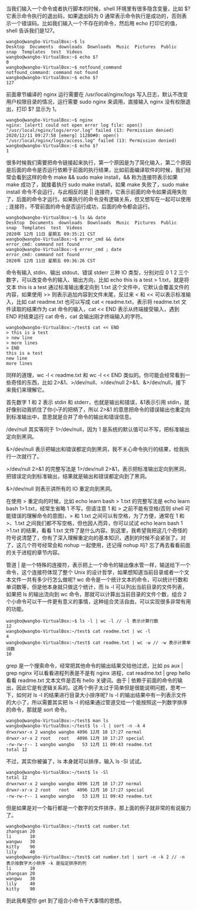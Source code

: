 当我们输入一个命令或者执行脚本的时候，shell 环境里有很多隐含变量，比如 $? 它表示命令执行的退出码，如果退出码为 0 通常表示命令执行是成功的，否则表示一个错误码。比如我们输入一个不存在的命令，然后用 echo 打印它的值，shell 告诉我们是127。

```
wangbo@wangbo-VirtualBox:~$ ls
Desktop  Documents  downloads  Downloads  Music  Pictures  Public  snap  Templates  test  Videos
wangbo@wangbo-VirtualBox:~$ echo $?
0
wangbo@wangbo-VirtualBox:~$ notfound_command
notfound_command: command not found
wangbo@wangbo-VirtualBox:~$ echo $?
127
```

前面章节编译的 nginx 运行需要在 /usr/local/nginx/logs 写入日志，默认不改变用户权限目录的情况，运行需要 sudo nginx 来调用，直接输入 nginx 没有权限退出，打印 $? 显示为 1。

```
wangbo@wangbo-VirtualBox:~$ nginx
nginx: [alert] could not open error log file: open() "/usr/local/nginx/logs/error.log" failed (13: Permission denied)
2020/12/11 09:27:58 [emerg] 11280#0: open() "/usr/local/nginx/logs/access.log" failed (13: Permission denied)
wangbo@wangbo-VirtualBox:~$ echo $?
1
```

很多时候我们需要把命令链接起来执行，第一个原因是为了简化输入，第二个原因是后面的命令是否运行依赖于前面的执行结果，比如前面编译软件的时候，我们经常会看到这样的命令 make && sudo make install，&& 称为连接符表示如果 make 成功了，就接着执行 sudo make install，如果 make 失败了，sudo make install 命令不会运行，与此相反的是 || 连接符，它表示前面的命令如果调用失败了，后面的命令才运行。如果执行的命令没有逻辑关系，但又想写在一起可以使用 ; 连接符，不管前面的命令是否运行成功，后面的命令都会运行。

```
wangbo@wangbo-VirtualBox:~$ ls && date
Desktop  Documents  downloads  Downloads  Music  Pictures  Public  snap  Templates  test  Videos
2020年 12月 11日 星期五 09:35:21 CST
wangbo@wangbo-VirtualBox:~$ error_cmd && date
error_cmd: command not found
wangbo@wangbo-VirtualBox:~$ error_cmd ; date
error_cmd: command not found
2020年 12月 11日 星期五 09:36:26 CST
```

命令有输入 stdin、输出 stdout、错误 stderr 三种 IO 类型，分别对应 0 1 2 三个数字，可以改变命令的输入、输出方向，比如 echo this is a test > 1.txt，就是将文本 this is a test 通过标准输出重定向到 1.txt 这个文件中，它默认会覆盖文件的内容，如果使用 >> 则表示追加内容到文件末尾，反过来 < 和 << 可以表示标准输入，比如 cat readme.txt 也可以写成 cat < readme.txt，表示将 readme.txt 文件读取的结果作为 cat 命令的输入，cat << END 表示从终端接受输入，遇到 END 时结束运行 cat 命令，cat 会输出刚才终端输入的字符。

```
wangbo@wangbo-VirtualBox:~/test$ cat << END
> this is a test
> new line
> more lines
> END
this is a test
new line
more lines
```

同样的道理，wc -l < readme.txt 和 wc -l << END 类似的。你可能会经常看到一些奇怪的东西，比如 2>&1、>/dev/null、>/dev/null 2>&1、&>/dev/null，接下来我们来理解它。

首先数字 1 和 2 表示 stdin 和 stderr，也就是输出和错误，&1表示引用 stdin，就好像别动我抓住了你小子的把柄了，所以 2>&1 的意思把命令的错误输出也重定向到标准输出中，意思就是合并了命令的输出和错误信息。

/dev/null 其实等同于 1>/dev/null，因为 1 是系统的默认值可以不写，把标准输出定向到黑洞。 

&>/dev/null 表示把输出和错误都定向到黑洞，我不关心命令执行的结果，给我执行一次就行了。

\>/dev/null 2>&1 的完整写法是  1>/dev/null 2>&1，表示把标准输出定向到黑洞，把错误定向到标准输出，结果就是输出和错误都定向到了黑洞。

&>/dev/null 则表示讲所有的 IO 重定向到黑洞。

在使用 > 重定向的时候，比如 echo learn bash > 1.txt 的完整写法是 echo learn bash 1>1.txt，经常生省略 1 不写，但请注意 1 和 > 之前不能有空格(否则 shell 可能错误的理解命令的意图)，> 和 1.txt 之间可以有空格，为了方便，通常在 1 和 >、1.txt 之间我们都不写空格，但也因人而异，你可以试试 echo learn bash 1 >1.txt 的结果，看看 1.txt 文件了是什么内容。到这里，我希望我把这几个奇怪的符号说清楚了，你有了深入理解重定向的基本知识，遇到的时候不会紧张了。对了，这几个符号经常会和 nohup 一起使用，还记得 nohup 吗? 忘了再去看看前面的关于进程的章节内容。

管道 | 是一个特殊的连接符，表示把上一个命令的输出像水管一样，输送给下一个命令，这个连接符体现了整个 Unix 的设计哲学，如果想知道当前目录或者一个文本文件一共有多少行怎么做呢? wc 命令是一个统计文本的命令，可以统计行数和单词数等，但是他本身就只做这个统计，而 ls -l 可以列出当前目录的文件列表，如果把 ls 的输出流向到 wc 命令，那就可以计算出当前目录的文件个数，组合 2 个小命令可以干一件更有意义的事情，这种组合灵活自由，可以实现很多非常有用的功能。

```
wangbo@wangbo-VirtualBox:~$ ls -l | wc -l // -l 表示计算行数
12
wangbo@wangbo-VirtualBox:~/test$ cat readme.txt | wc -l 
4
wangbo@wangbo-VirtualBox:~/test$ cat readme.txt | wc -w // -w 表示计算单词数
10
```

grep 是一个搜索命令，经常把其他命令的输出结果交给他过滤，比如 ps aux | grep nginx 可以看看进程列表是不是有 nginx 进程，cat readme.txt | grep hello 看看 readme.txt 文本文件是否有 hello 关键词。由于 | 依赖于前面的命令的输出，因此它是有逻辑关系的。这两个例子太过于简单但是很能说明问题，思考一下，如何对 ls -l 的结果进行目录大小排序呢? ls -l 的输出结果中有一列表示文件的大小了，所以需要其实把 ls -l 的结果通过管道交给一个能按照这一列数字排序的命令，那就是 sort 命令。

```
wangbo@wangbo-VirtualBox:~/test$ man ls
wangbo@wangbo-VirtualBox:~/test$ ls -l | sort -n -k 4
drwxrwxr-x 2 wangbo wangbo 4096 12月 10 17:27 normal
drwxr-xr-x 2 root   root   4096 12月 10 17:27 special
-rw-rw-r-- 1 wangbo wangbo   53 12月 11 09:43 readme.txt
total 12
```

不过，其实你被骗了，ls 本身就可以排序，输入 ls -Sl 试试。

```
wangbo@wangbo-VirtualBox:~/test$ ls -Sl
total 12
drwxrwxr-x 2 wangbo wangbo 4096 12月 10 17:27 normal
drwxr-xr-x 2 root   root   4096 12月 10 17:27 special
-rw-rw-r-- 1 wangbo wangbo   53 12月 11 09:43 readme.txt
```

但是如果是对一个每行都是一个数字的文件排序，那上面的例子就非常的有说服力了。

```
wangbo@wangbo-VirtualBox:~/test$ cat number.txt
zhangsan 20
li       10
wangwu   30
kitty    90
lily     40
wangbo@wangbo-VirtualBox:~/test$ cat number.txt | sort -n -k 2 // -n 表示按数字大小排序 -k 是指定排序的列
li       10
zhangsan 20
wangwu   30
lily     40
kitty    90
```

到此我希望你 get 到了组合小命令干大事情的思想。
